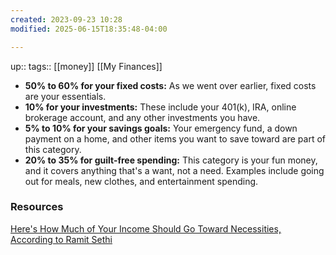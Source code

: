 ```yaml
---
created: 2023-09-23 10:28
modified: 2025-06-15T18:35:48-04:00

---
```

up::
tags:: [[money]] [[My Finances]]
- **50% to 60% for your fixed costs:** As we went over earlier, fixed costs are your essentials.
- **10% for your investments:** These include your 401(k), IRA, online brokerage account, and any other investments you have.
- **5% to 10% for your savings goals:** Your emergency fund, a down payment on a home, and other items you want to save toward are part of this category.
- **20% to 35% for guilt-free spending:** This category is your fun money, and it covers anything that's a want, not a need. Examples include going out for meals, new clothes, and entertainment spending.

### Resources
[Here's How Much of Your Income Should Go Toward Necessities, According to Ramit Sethi](https://www.fool.com/the-ascent/personal-finance/articles/heres-how-much-of-your-income-should-go-toward-necessities-according-to-ramit-sethi/)
